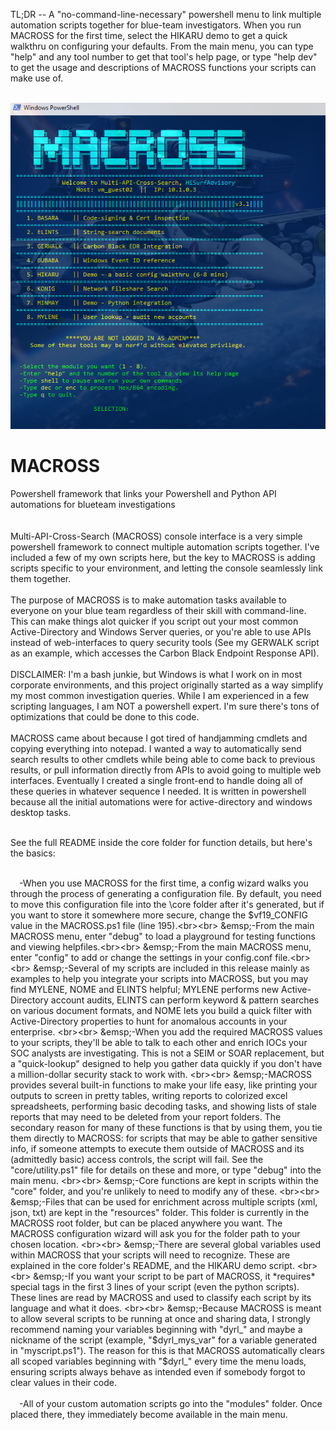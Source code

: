 

TL;DR -- A "no-command-line-necessary" powershell menu to link multiple automation scripts together for blue-team investigators. When you run MACROSS for the first time, select the HIKARU demo to get a quick walkthru on configuring your defaults. From the main menu, you can type "help" and any tool number to get that tool's help page, or type "help dev" to get the usage and descriptions of MACROSS functions your scripts can make use of.<br><br>

<img src="https://raw.githubusercontent.com/hisurfadvisory/MACROSS/main/mscr.PNG">

# MACROSS
Powershell framework that links your Powershell and Python API automations for blueteam investigations
<br><br><br>
Multi-API-Cross-Search (MACROSS) console interface is a very simple powershell framework to connect multiple automation scripts together. I've included a few of my own scripts here, but the key to MACROSS is adding scripts specific to your environment, and letting the console seamlessly link them together.
<br><br>
The purpose of MACROSS is to make automation tasks available to everyone on your blue team regardless of their skill with command-line. This can make things alot quicker if you script out your most common Active-Directory and Windows Server queries, or you're able to use APIs instead of web-interfaces to query security tools (See my GERWALK script as an example, which accesses the Carbon Black Endpoint Response API).
<br><br>
DISCLAIMER: I'm a bash junkie, but Windows is what I work on in most corporate environments, and this project originally started as a way simplify my most common investigation queries. While I am experienced in a few scripting languages, I am NOT a powershell expert. I'm sure there's tons of optimizations that could be done to this code.
<br><br>
MACROSS came about because I got tired of handjamming cmdlets and copying everything into notepad. I wanted a way to automatically send search results to other cmdlets while being able to come back to previous results, or pull information directly from APIs to avoid going to multiple web interfaces. Eventually I created a single front-end to handle doing all of these queries in whatever sequence I needed. It is written in powershell because all the initial automations were for active-directory and windows desktop tasks.
<br><br>

See the full README inside the core folder for function details, but here's the basics:<br>
<br>

&emsp;-When you use MACROSS for the first time, a config wizard walks you through the process of generating a configuration file. By default, you need to move this configuration file into the \core folder after it's generated, but if you want to store it somewhere more secure, change the $vf19_CONFIG value in the MACROSS.ps1 file (line 195).<br><br>
&emsp;-From the main MACROSS menu, enter "debug" to load a playground for testing functions and viewing helpfiles.<br><br>
&emsp;-From the main MACROSS menu, enter "config" to add or change the settings in your config.conf file.<br><br>
&emsp;-Several of my scripts are included in this release mainly as examples to help you integrate your scripts into MACROSS, but you may find MYLENE, NOME and ELINTS helpful; MYLENE performs new Active-Directory account audits, ELINTS can perform keyword & pattern searches on various document formats, and NOME lets you build a quick filter with Active-Directory properties to hunt for anomalous accounts in your enterprise.
<br><br>
&emsp;-When you add the required MACROSS values to your scripts, they'll be able to talk to each other and enrich IOCs your SOC analysts are investigating. This is not a SEIM or SOAR replacement, but a "quick-lookup" designed to help you gather data quickly if you don't have a million-dollar security stack to work with.
<br><br>
&emsp;-MACROSS provides several built-in functions to make your life easy, like printing your outputs to screen in pretty tables, writing reports to colorized excel spreadsheets, performing basic decoding tasks, and showing lists of stale reports that may need to be deleted from your report folders. The secondary reason for many of these functions is that by using them, you tie them directly to MACROSS: for scripts that may be able to gather sensitive info, if someone attempts to execute them outside of MACROSS and its (admittedly basic) access controls, the script will fail. See the "core/utility.ps1" file for details on these and more, or type "debug" into the main menu.
<br><br>
&emsp;-Core functions are kept in scripts within the "core" folder, and you're unlikely to need to modify any of these.
<br><br>
&emsp;-Files that can be used for enrichment across multiple scripts (xml, json, txt) are kept in the "resources" folder. This folder is currently in the MACROSS root folder, but can be placed anywhere you want. The MACROSS configuration wizard will ask you for the folder path to your chosen location.
<br><br>
&emsp;-There are several global variables used within MACROSS that your scripts will need to recognize. These are explained in the core folder's README, and the HIKARU demo script.
<br><br>
&emsp;-If you want your script to be part of MACROSS, it *requires* special tags in the first 3 lines of your script (even the python scripts). These lines are read by MACROSS and used to classify each script by its language and what it does.
<br><br>
&emsp;-Because MACROSS is meant to allow several scripts to be running at once and sharing data, I strongly recommend naming your variables beginning with "dyrl_" and maybe a nickname of the script (example, "$dyrl_mys_var" for a variable generated in "myscript.ps1"). The reason for this is that MACROSS automatically clears all scoped variables beginning with "$dyrl_" every time the menu loads, ensuring scripts always behave as intended even if somebody forgot to clear values in their code.
<br><br>
&emsp;-All of your custom automation scripts go into the "modules" folder. Once placed there, they immediately become available in the main menu.
<br><br>

